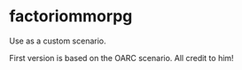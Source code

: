 # factoriommorpg
Use as a custom scenario.

First version is based on the OARC scenario. All credit to him!